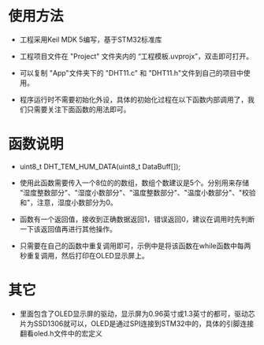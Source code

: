 # 使用方法
- 工程采用Keil MDK 5编写，基于STM32标准库
- 工程项目文件在 "Project" 文件夹内的 “工程模板.uvprojx”，双击即可打开。
- 可以复制 "App"文件夹下的 "DHT11.c" 和 "DHT11.h"文件到自己的项目中使用。

- 程序运行时不需要初始化外设，具体的初始化过程在以下函数内部调用了，我们只需要关注下面函数的用法即可。

# 函数说明
- uint8_t DHT_TEM_HUM_DATA(uint8_t DataBuff[]);
- 使用此函数需要传入一个8位的的数组，数组个数建议是5个。分别用来存储 "湿度整数部分"、"湿度小数部分"、"温度整数部分"、"温度小数部分"、"校验和"，注意，湿度小数部分为0。
- 函数有一个返回值，接收到正确数据返回1，错误返回0，建议在调用时先判断一下该返回值再进行其他操作。

- 只需要在自己的函数中重复调用即可，示例中是将该函数在while函数中每两秒重复调用，然后打印在OLED显示屏上。

# 其它
- 里面包含了OLED显示屏的驱动，显示屏为0.96英寸或1.3英寸的都可，驱动芯片为SSD1306就可以，OLED是通过SPI连接到STM32中的，具体的引脚连接翻看oled.h文件中的宏定义
